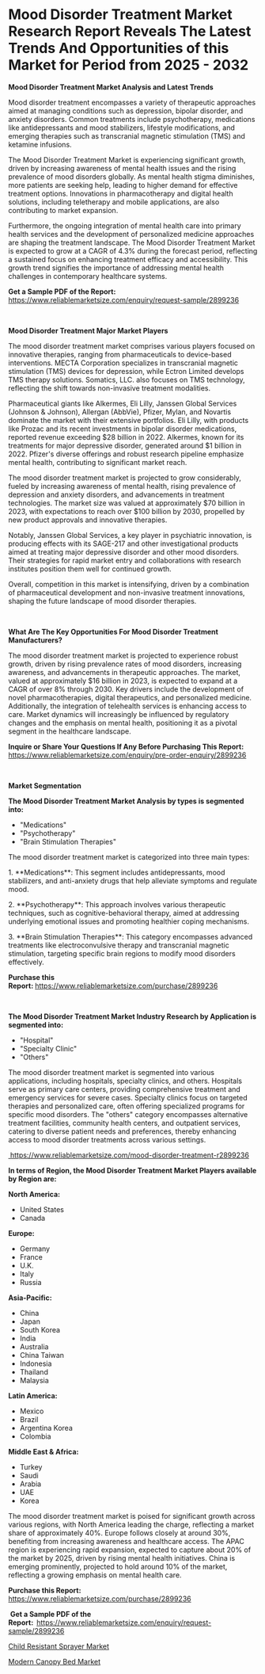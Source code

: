 <p><h1>Mood Disorder Treatment Market Research Report Reveals The Latest Trends And Opportunities of this Market for Period from 2025 - 2032</h1></p><p><strong>Mood Disorder Treatment Market Analysis and Latest Trends</strong></p>
<p><p>Mood disorder treatment encompasses a variety of therapeutic approaches aimed at managing conditions such as depression, bipolar disorder, and anxiety disorders. Common treatments include psychotherapy, medications like antidepressants and mood stabilizers, lifestyle modifications, and emerging therapies such as transcranial magnetic stimulation (TMS) and ketamine infusions. </p><p>The Mood Disorder Treatment Market is experiencing significant growth, driven by increasing awareness of mental health issues and the rising prevalence of mood disorders globally. As mental health stigma diminishes, more patients are seeking help, leading to higher demand for effective treatment options. Innovations in pharmacotherapy and digital health solutions, including teletherapy and mobile applications, are also contributing to market expansion. </p><p>Furthermore, the ongoing integration of mental health care into primary health services and the development of personalized medicine approaches are shaping the treatment landscape. The Mood Disorder Treatment Market is expected to grow at a CAGR of 4.3% during the forecast period, reflecting a sustained focus on enhancing treatment efficacy and accessibility. This growth trend signifies the importance of addressing mental health challenges in contemporary healthcare systems.</p></p>
<p><strong>Get a Sample PDF of the Report:&nbsp;</strong> <a href="https://www.reliablemarketsize.com/enquiry/request-sample/2899236?utm_campaign=2115&utm_medium=2&utm_source=Github&utm_content=ia&utm_term=15032025&utm_id=mood-disorder-treatment">https://www.reliablemarketsize.com/enquiry/request-sample/2899236</a></p>
<p>&nbsp;</p>
<p><strong>Mood Disorder Treatment Major Market Players</strong></p>
<p><p>The mood disorder treatment market comprises various players focused on innovative therapies, ranging from pharmaceuticals to device-based interventions. MECTA Corporation specializes in transcranial magnetic stimulation (TMS) devices for depression, while Ectron Limited develops TMS therapy solutions. Somatics, LLC. also focuses on TMS technology, reflecting the shift towards non-invasive treatment modalities.</p><p>Pharmaceutical giants like Alkermes, Eli Lilly, Janssen Global Services (Johnson & Johnson), Allergan (AbbVie), Pfizer, Mylan, and Novartis dominate the market with their extensive portfolios. Eli Lilly, with products like Prozac and its recent investments in bipolar disorder medications, reported revenue exceeding $28 billion in 2022. Alkermes, known for its treatments for major depressive disorder, generated around $1 billion in 2022. Pfizer's diverse offerings and robust research pipeline emphasize mental health, contributing to significant market reach.</p><p>The mood disorder treatment market is projected to grow considerably, fueled by increasing awareness of mental health, rising prevalence of depression and anxiety disorders, and advancements in treatment technologies. The market size was valued at approximately $70 billion in 2023, with expectations to reach over $100 billion by 2030, propelled by new product approvals and innovative therapies.</p><p>Notably, Janssen Global Services, a key player in psychiatric innovation, is producing effects with its SAGE-217 and other investigational products aimed at treating major depressive disorder and other mood disorders. Their strategies for rapid market entry and collaborations with research institutes position them well for continued growth.</p><p>Overall, competition in this market is intensifying, driven by a combination of pharmaceutical development and non-invasive treatment innovations, shaping the future landscape of mood disorder therapies.</p></p>
<p>&nbsp;</p>
<p><strong>What Are The Key Opportunities For Mood Disorder Treatment Manufacturers?</strong></p>
<p><p>The mood disorder treatment market is projected to experience robust growth, driven by rising prevalence rates of mood disorders, increasing awareness, and advancements in therapeutic approaches. The market, valued at approximately $16 billion in 2023, is expected to expand at a CAGR of over 8% through 2030. Key drivers include the development of novel pharmacotherapies, digital therapeutics, and personalized medicine. Additionally, the integration of telehealth services is enhancing access to care. Market dynamics will increasingly be influenced by regulatory changes and the emphasis on mental health, positioning it as a pivotal segment in the healthcare landscape.</p></p>
<p><strong>Inquire or Share Your Questions If Any Before Purchasing This Report:</strong> <a href="https://www.reliablemarketsize.com/enquiry/pre-order-enquiry/2899236?utm_campaign=2115&utm_medium=2&utm_source=Github&utm_content=ia&utm_term=15032025&utm_id=mood-disorder-treatment">https://www.reliablemarketsize.com/enquiry/pre-order-enquiry/2899236</a></p>
<p>&nbsp;</p>
<p><strong>Market Segmentation</strong></p>
<p><strong>The Mood Disorder Treatment Market Analysis by types is segmented into:</strong></p>
<p><ul><li>"Medications"</li><li>"Psychotherapy"</li><li>"Brain Stimulation Therapies"</li></ul></p>
<p><p>The mood disorder treatment market is categorized into three main types: </p><p>1. **Medications**: This segment includes antidepressants, mood stabilizers, and anti-anxiety drugs that help alleviate symptoms and regulate mood. </p><p>2. **Psychotherapy**: This approach involves various therapeutic techniques, such as cognitive-behavioral therapy, aimed at addressing underlying emotional issues and promoting healthier coping mechanisms. </p><p>3. **Brain Stimulation Therapies**: This category encompasses advanced treatments like electroconvulsive therapy and transcranial magnetic stimulation, targeting specific brain regions to modify mood disorders effectively.</p></p>
<p><strong>Purchase this Report:&nbsp;</strong><a href="https://www.reliablemarketsize.com/purchase/2899236?utm_campaign=2115&utm_medium=2&utm_source=Github&utm_content=ia&utm_term=15032025&utm_id=mood-disorder-treatment">https://www.reliablemarketsize.com/purchase/2899236</a></p>
<p>&nbsp;</p>
<p><strong>The Mood Disorder Treatment Market Industry Research by Application is segmented into:</strong></p>
<p><ul><li>"Hospital"</li><li>"Specialty Clinic"</li><li>"Others"</li></ul></p>
<p><p>The mood disorder treatment market is segmented into various applications, including hospitals, specialty clinics, and others. Hospitals serve as primary care centers, providing comprehensive treatment and emergency services for severe cases. Specialty clinics focus on targeted therapies and personalized care, often offering specialized programs for specific mood disorders. The "others" category encompasses alternative treatment facilities, community health centers, and outpatient services, catering to diverse patient needs and preferences, thereby enhancing access to mood disorder treatments across various settings.</p></p>
<p><a href="https://www.reliablemarketsize.com/mood-disorder-treatment-r2899236?utm_campaign=2115&utm_medium=2&utm_source=Github&utm_content=ia&utm_term=15032025&utm_id=mood-disorder-treatment">&nbsp;https://www.reliablemarketsize.com/mood-disorder-treatment-r2899236</a></p>
<p><strong>In terms of Region, the Mood Disorder Treatment Market Players available by Region are:</strong></p>
<p>
    <p> <strong> North America: </strong>
        <ul>
            <li>United States</li>
            <li>Canada</li>
        </ul>
        </p> 
    <p> <strong> Europe: </strong>
        <ul>
            <li>Germany</li>
            <li>France</li>
            <li>U.K.</li>
            <li>Italy</li>
            <li>Russia</li>
        </ul>
        </p> 
    <p> <strong> Asia-Pacific: </strong>
        <ul>
            <li>China</li>
            <li>Japan</li>
            <li>South Korea</li>
            <li>India</li>
            <li>Australia</li>
            <li>China Taiwan</li>
            <li>Indonesia</li>
            <li>Thailand</li>
            <li>Malaysia</li>
        </ul>
        </p> 
    <p> <strong> Latin America: </strong>
        <ul>
            <li>Mexico</li>
            <li>Brazil</li>
            <li>Argentina Korea</li>
            <li>Colombia</li>
        </ul>
        </p> 
    <p> <strong> Middle East & Africa: </strong>
        <ul>
            <li>Turkey</li>
            <li>Saudi</li>
            <li>Arabia</li>
            <li>UAE</li>
            <li>Korea</li>
        </ul>
    </p>
    </p>
<p><p>The mood disorder treatment market is poised for significant growth across various regions, with North America leading the charge, reflecting a market share of approximately 40%. Europe follows closely at around 30%, benefiting from increasing awareness and healthcare access. The APAC region is experiencing rapid expansion, expected to capture about 20% of the market by 2025, driven by rising mental health initiatives. China is emerging prominently, projected to hold around 10% of the market, reflecting a growing emphasis on mental health care.</p></p>
<p><strong>Purchase this Report: </strong><a href="https://www.reliablemarketsize.com/purchase/2899236?utm_campaign=2115&utm_medium=2&utm_source=Github&utm_content=ia&utm_term=15032025&utm_id=mood-disorder-treatment">https://www.reliablemarketsize.com/purchase/2899236</a></p>
<p>&nbsp;<strong>Get a Sample PDF of the Report:&nbsp;&nbsp;</strong><a href="https://www.reliablemarketsize.com/enquiry/request-sample/2899236?utm_campaign=2115&utm_medium=2&utm_source=Github&utm_content=ia&utm_term=15032025&utm_id=mood-disorder-treatment">https://www.reliablemarketsize.com/enquiry/request-sample/2899236</a></p>
<p><strong></strong></p>
<p><p><a href="https://github.com/sofayahoo2023/Market-Research-Report-List-7/blob/main/child-resistant-sprayer-market.md?utm_campaign=2115&utm_medium=2&utm_source=Github&utm_content=ia&utm_term=15032025&utm_id=mood-disorder-treatment">Child Resistant Sprayer Market</a></p><p><a href="https://github.com/wwwkeltoum/Market-Research-Report-List-5/blob/main/modern-canopy-bed-market.md?utm_campaign=2115&utm_medium=2&utm_source=Github&utm_content=ia&utm_term=15032025&utm_id=mood-disorder-treatment">Modern Canopy Bed Market</a></p></p>